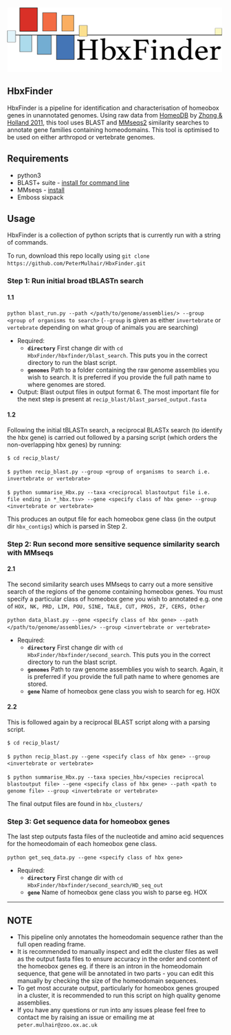 <div align="left">
<p align="left">
<img src="https://github.com/PeterMulhair/HbxFinder/blob/master/hbxfinder_logo.png" width="500" height="150">
</p>
</div>

## HbxFinder

HbxFinder is a pipeline for identification and characterisation of homeobox genes in unannotated genomes. Using raw data from [HomeoDB](http://homeodb.zoo.ox.ac.uk/) by [Zhong & Holland 2011](https://onlinelibrary.wiley.com/doi/full/10.1111/j.1525-142X.2011.00513.x), this tool uses BLAST and [MMseqs2](https://github.com/soedinglab/MMseqs2) similarity searches to annotate gene families containing homeodomains. This tool is optimised to be used on either arthropod or vertebrate genomes.


## Requirements

* python3
* BLAST+ suite - [install for command line](https://www.ncbi.nlm.nih.gov/books/NBK279671/)
* MMseqs - [install](https://github.com/soedinglab/MMseqs2#installation)
* Emboss sixpack

## Usage

HbxFinder is a collection of python scripts that is currently run with a string of commands.

To run, download this repo locally using `git clone https://github.com/PeterMulhair/HbxFinder.git`

### Step 1: Run initial broad tBLASTn search

#### 1.1

`python blast_run.py --path </path/to/genome/assemblies/> --group <group of organisms to search>` (`--group` is given as either `invertebrate` or `vertebrate` depending on what group of animals you are searching)

- Required:
  - **`directory`** First change dir with `cd HbxFinder/hbxfinder/blast_search`. This puts you in the correct directory to run the blast script.
  - **`genomes`** Path to a folder containing the raw genome assemblies you wish to search. It is preferred if you provide the full path name to where genomes are stored.
- Output: Blast output files in output format 6. The most important file for the next step is present at `recip_blast/blast_parsed_output.fasta`

#### 1.2

Following the initial tBLASTn search, a reciprocal BLASTx search (to identify the hbx gene) is carried out followed by a parsing script (which orders the non-overlapping hbx genes) by running:

```
$ cd recip_blast/

$ python recip_blast.py --group <group of organisms to search i.e. invertebrate or vertebrate>

$ python summarise_Hbx.py --taxa <reciprocal blastoutput file i.e. file ending in *_hbx.tsv> --gene <specify class of hbx gene> --group <invertebrate or vertebrate>
```

This produces an output file for each homeobox gene class (in the output dir `hbx_contigs`) which is parsed in Step 2.

### Step 2: Run	second more sensitive sequence similarity search with MMseqs

#### 2.1

The second similarity search uses MMseqs to carry out a more sensitive search of the regions of the genome containing homeobox genes. You must specify a particular class of homeobox gene you wish to annotated e.g. one of `HOX, NK, PRD, LIM, POU, SINE, TALE, CUT, PROS, ZF, CERS, Other`

`python data_blast.py --gene <specify class of hbx gene> --path </path/to/genome/assemblies/> --group <invertebrate or vertebrate>`


- Required:
  - **`directory`** First change dir with `cd HbxFinder/hbxfinder/second_search`. This puts you in the correct directory to run the blast script.
  - **`genomes`** Path to raw genome assemblies you wish to search. Again, it is preferred if you provide the full path name to where genomes are stored.
  - **`gene`** Name of homeobox gene class you wish to search for eg. HOX

#### 2.2

This is followed again by a reciprocal BLAST script along with a parsing script.

```
$ cd recip_blast/

$ python recip_blast.py --gene <specify class of hbx gene> --group <invertebrate or vertebrate>

$ python summarise_Hbx.py --taxa species_hbx/<species reciprocal blastoutput file> --gene <specify class of hbx gene> --path <path to genome file> --group <invertebrate or vertebrate>
```

The final output files are found in `hbx_clusters/`

### Step 3: Get sequence data for homeobox genes

The last step outputs fasta files of the nucleotide and amino acid sequences for the homeodomain of each homeobox gene class.

`python get_seq_data.py --gene <specify class of hbx gene> `


- Required:
  - **`directory`** First change dir with `cd HbxFinder/hbxfinder/second_search/HD_seq_out`
  - **`gene`** Name of homeobox gene class you wish to parse eg. HOX


---

## NOTE

- This pipeline only annotates the homeodomain sequence rather than the full open reading frame.
- It is recommended to manually inspect and edit the cluster files as well as the output fasta files to ensure accuracy in the order and content of the homeobox genes eg. if there is an intron in the homeodomain sequence, that gene will be annotated in two parts - you can edit this manually by checking the size of the homeodomain sequences.
- To get most accurate output, particularly for homeobox genes grouped in a cluster, it is recommended to run this script on high quality genome assemblies.
- If you have any questions or run into any issues please feel free to contact me by raising an issue or emailing me at `peter.mulhair@zoo.ox.ac.uk`